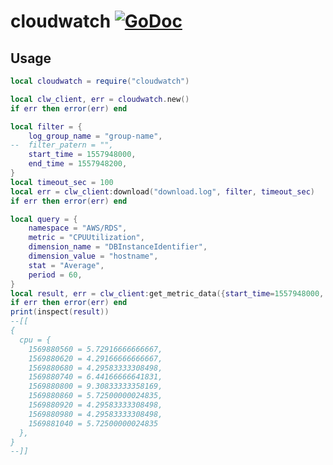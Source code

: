 # cloudwatch [![GoDoc](https://godoc.org/github.com/alexjx/gopher-lua-libs/aws/cloudwatch?status.svg)](https://godoc.org/github.com/alexjx/gopher-lua-libs/aws/cloudwatch)

## Usage

```lua
local cloudwatch = require("cloudwatch")

local clw_client, err = cloudwatch.new()
if err then error(err) end

local filter = {
    log_group_name = "group-name",
--  filter_patern = "",
    start_time = 1557948000,
    end_time = 1557948200,
}
local timeout_sec = 100
local err = clw_client:download("download.log", filter, timeout_sec)
if err then error(err) end

local query = {
    namespace = "AWS/RDS",
    metric = "CPUUtilization",
    dimension_name = "DBInstanceIdentifier",
    dimension_value = "hostname",
    stat = "Average",
    period = 60,
}
local result, err = clw_client:get_metric_data({start_time=1557948000, end_time=1557948200, queries={cpu=query}})
if err then error(err) end
print(inspect(result))
--[[
{
  cpu = {
    1569880560 = 5.72916666666667,
    1569880620 = 4.29166666666667,
    1569880680 = 4.29583333308498,
    1569880740 = 6.44166666641831,
    1569880800 = 9.30833333358169,
    1569880860 = 5.72500000024835,
    1569880920 = 4.29583333308498,
    1569880980 = 4.29583333308498,
    1569881040 = 5.72500000024835
  },
}
--]]
```
